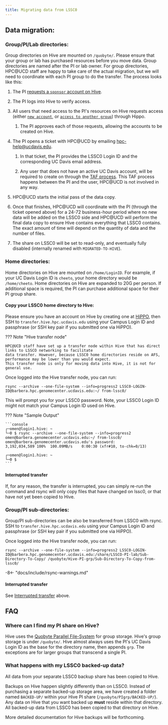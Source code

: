 ```yaml
---
title: Migrating data from LSSC0
---
```


## Data migration:

### Group/PI/Lab directories:

Group directories on Hive are mounted on `/quobyte/`. Please ensure that your group or lab has purchased resources
before you move data. Group directories are named after the PI or lab owner. For group directories, HPC@UCD staff are
happy to take care of the actual migration, but we will need to coordinate with each PI group to do the transfer. The
process looks like this:

1. The PI
   [requests a `sponsor` account on Hive](../general/account-requests.md#if-you-are-a-pi-and-have-bought-or-are-planning-to-purchase-resources).

1. The PI logs into Hive to verify access.

1. All users that need access to the PI's resources on Hive requests access (either
   [`new account`](..//general/account-requests.md#how-to-request-a-new-account-on-a-cluster), or
   [`access to another group`](..//general/account-requests.md#how-to-request-access-to-another-group-on-a-cluster)) through
   Hippo.

    1. The PI approves each of those requests, allowing the accounts to be created on Hive.

1. The PI opens a ticket with HPC@UCD by emailing [hpc-help@ucdavis.edu](mailto:hpc-help@ucdavis.edu).

    1. In that ticket, the PI provides the LSSC0 Login ID and the corresponding UC Davis email address.

    1. Any user that does not have an active UC Davis account, will be required to create on through the
       [TAF process](https://taf.ucdavis.edu/). This TAF process happens between the PI and the user, HPC@UCD is not
       involved in any way.

1. HPC@UCD starts the initial pass of the data copy.

1. Once that finishes, HPC@UCD will coordinate with the PI (through the ticket opened above) for a 24-72 business-hour
   period where no new data will be added on the LSSC0 side and HPC@UCD will perform the final data copy to ensure Hive
   contains everything that LSSC0 contains. The exact amount of time will depend on the quantity of data and the number
   of files.

1. The share on LSSC0 will be set to read-only, and eventually fully disabled (internally renamed with
   `MIGRATED-TO-HIVE`).

### Home directories:

Home directories on Hive are mounted on `/home/LoginID`. For example, if your UC Davis Login ID is `cheeto`, your home
directory would be `/home/cheeto`. Home directories on Hive are expanded to 20G per person. If additional space is
required, the PI can purchase additional space for their PI group share.

#### Copy your LSSC0 home directory to Hive:

Please ensure you have an account on Hive by creating one at [HiPPO](https://hippo.ucdavis.edu), then SSH to
`transfer.hive.hpc.ucdavis.edu` using your Campus Login ID and passphrase (or SSH key pair if you submitted one via
HiPPO).

??? Note "Hive transfer node"

    HPC@UCD staff have set up a transfer node within Hive that has direct links to LSSCO networking to facilitate
    data transfer. However, because LSSC0 home directories reside on AFS, performance may be lower than you would expect.
    This transfer node is only for moving data into Hive, it is not for general use.

Once logged into the Hive transfer node, you can run:

`rsync --archive --one-file-system --info=progress2 LSSC0-LOGIN-ID@barbera.hpc.genomecenter.ucdavis.edu:~/ from-lssc0/`

This will prompt you for your LSSC0 password. Note, your LSSC0 Login ID might not match your Campus Login ID used on
Hive.

??? Note "Sample Output"

    ```console
    ┌─omen@login1.hive: ~
    └─0 $ rsync --archive --one-file-system --info=progress2 omen@barbera.genomecenter.ucdavis.edu:~/ from-lssc0/
    omen@barbera.genomecenter.ucdavis.edu's password:
    3,192,034,589 100%  100.09MB/s    0:00:30 (xfr#10, to-chk=0/13)

    ┌─omen@login1.hive: ~
    └─0 $
    ```

#### Interrupted transfer

If, for any reason, the transfer is interrupted, you can simply re-run the command and rsync will only copy files that
have changed on lssc0, or that have not yet been copied to Hive.

### Group/PI sub-directories:

Group/PI sub-directories can be also be transferred from LSSC0 with rsync. SSH to `transfer.hive.hpc.ucdavis.edu` using
your Campus Login ID and passphrase (or SSH key pair if you submitted one via HiPPO).

Once logged into the Hive transfer node, you can run:

`rsync --archive --one-file-system --info=progress2 LSSC0-LOGIN-ID@barbera.hpc.genomecenter.ucdavis.edu:/share/LSSCO-PI-lab/Sub-Directory-To-Copy/ /quobyte/Hive-PI-grp/Sub-Directory-To-Copy-from-lssc0/`

-8<- "docs/include/rsync-warnings.md"

#### Interrupted transfer

See [Interrupted transfer](#interrupted-transfer) above.

## FAQ

### Where can I find my PI share on Hive?

Hive uses the [Quobyte Parallel File-System](https://www.quobyte.com/) for group storage. Hive's group storage is under
`/quobyte/`. Hive almost always uses the PI's UC Davis Login ID as the base for the directory name, then appends `grp`.
The exceptions are for larger groups that transcend a single PI.

### What happens with my LSSC0 backed-up data?

All data from your separate LSSC0 backup share has been copied to Hive.

Backups on Hive happen slightly differently than on LSSC0. Instead of purchasing a separate backed-up storage area, we
have created a folder named `BACKED-UP/` within your Hive PI share (`/quobyte/PIgrp/BACKED-UP/`). Any data on Hive that
you want backed up **must** reside within that directory. All backed-up data from LSSC0 has been copied to that
directory on Hive.

More detailed documentation for Hive backups will be forthcoming.
